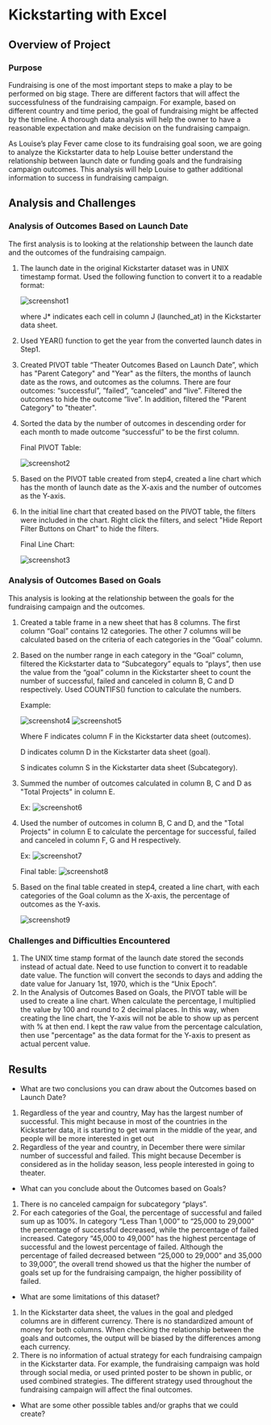 # Kickstarting with Excel
## Overview of Project
### Purpose
Fundraising is one of the most important steps to make a play to be performed on big stage. There are
different factors that will affect the successfulness of the fundraising campaign. For example, based
on different country and time period, the goal of fundraising might be affected by the timeline. A
thorough data analysis will help the owner to have a reasonable expectation and make decision on the 
fundraising campaign.

As Louise’s play Fever came close to its fundraising goal soon, we are going to analyze the Kickstarter
data to help Louise better understand the relationship between launch date or funding goals and the
fundraising campaign outcomes. This analysis will help Louise to gather additional information to
success in fundraising campaign. 

## Analysis and Challenges
### Analysis of Outcomes Based on Launch Date
The first analysis is to looking at the relationship between the launch date and the outcomes of the fundraising campaign. 
1.	The launch date in the original Kickstarter dataset was in UNIX timestamp format. Used the following function to convert it to a readable format:

    ![screenshot1](https://user-images.githubusercontent.com/79289806/108928628-79cd8b00-7610-11eb-8b3e-49d0845ddd6c.png)
    
    where J* indicates each cell in column J (launched_at) in the Kickstarter data sheet.
 
2.	Used YEAR() function to get the year from the converted launch dates in Step1.
3.	Created PIVOT table “Theater Outcomes Based on Launch Date”, which has "Parent Category" and "Year" as the filters, the months of launch date as the rows, and outcomes as the columns. There are four outcomes: “successful”, ”failed”, “canceled” and “live”. Filtered the outcomes to hide the outcome “live”. In addition, filtered the "Parent Category" to "theater".
4.	Sorted the data by the number of outcomes in descending order for each month to made outcome “successful” to be the first column.

    Final PIVOT Table:

    ![screenshot2](https://user-images.githubusercontent.com/79289806/108928784-c0bb8080-7610-11eb-9212-e9cf29aee841.png)
 
5.	Based on the PIVOT table created from step4, created a line chart which has the month of launch date as the X-axis and the number of outcomes as the Y-axis.
6.	In the initial line chart that created based on the PIVOT table, the filters were included in the chart. Right click the filters, and select "Hide Report Filter Buttons on Chart" to hide the filters.

    Final Line Chart:

    ![screenshot3](https://user-images.githubusercontent.com/79289806/108928785-c0bb8080-7610-11eb-9f99-faf4424fc9f5.png)

 
### Analysis of Outcomes Based on Goals
This analysis is looking at the relationship between the goals for the fundraising campaign and the outcomes.
1.	Created a table frame in a new sheet that has 8 columns. The first column “Goal” contains 12 categories. The other 7 columns will be calculated based on the criteria of each categories in the “Goal” column.
2.	Based on the number range in each category in the “Goal” column, filtered the Kickstarter data to  “Subcategory” equals to “plays”, then use the value from the “goal” column in the Kickstarter sheet to count the number of successful, failed and canceled in column B, C and D respectively. Used COUNTIFS() function to calculate the numbers.
	
    Example:
    
    ![screenshot4](https://user-images.githubusercontent.com/79289806/108928777-c022ea00-7610-11eb-84b3-98580a0ed9a9.png)
    ![screenshot5](https://user-images.githubusercontent.com/79289806/108928778-c022ea00-7610-11eb-90c6-6af2ed553128.png)
 
    Where F indicates column F in the Kickstarter data sheet (outcomes).

    D indicates column D in the Kickstarter data sheet (goal).

    S indicates column S in the Kickstarter data sheet (Subcategory).

3.	Summed the number of outcomes calculated in column B, C and D as "Total Projects" in column E.

    Ex:  ![screenshot6](https://user-images.githubusercontent.com/79289806/108928779-c022ea00-7610-11eb-8b25-892715417db9.png)

4.	Used the number of outcomes in column B, C and D, and the "Total Projects" in column E to calculate the percentage for successful, failed and canceled in column F, G and H respectively.

    Ex:  ![screenshot7](https://user-images.githubusercontent.com/79289806/108928780-c022ea00-7610-11eb-9075-b00f36e64a74.png)
    
    Final table:
    ![screenshot8](https://user-images.githubusercontent.com/79289806/108928781-c022ea00-7610-11eb-9db4-b032cf79a338.png)
 
5.	Based on the final table created in step4, created a line chart, with each categories of the Goal column as the X-axis, the percentage of outcomes as the Y-axis.

    ![screenshot9](https://user-images.githubusercontent.com/79289806/108928782-c022ea00-7610-11eb-8f9a-befe5fea909e.png)

 
### Challenges and Difficulties Encountered
1.	The UNIX time stamp format of the launch date stored the seconds instead of actual date. Need to use function to convert it to readable date value. The function will convert the seconds to days and adding the date value for January 1st, 1970, which is the “Unix Epoch”.
2.	In the Analysis of Outcomes Based on Goals, the PIVOT table will be used to create a line chart. When calculate the percentage, I multiplied the value by 100 and round to 2 decimal places. In this way, when creating the line chart, the Y-axis will not be able to show up as percent with % at then end. I kept the raw value from the percentage calculation, then use "percentage" as the data format for the Y-axis to present as actual percent value.

## Results
- What are two conclusions you can draw about the Outcomes based on Launch Date?
1.	Regardless of the year and country, May has the largest number of successful. This might because in most of the countries in the Kickstarter data, it is starting to get warm in the middle of the year, and people will be more interested in get out
2.	Regardless of the year and country, in December there were similar number of successful and failed. This might because December is considered as in the holiday season, less people interested in going to theater. 
- What can you conclude about the Outcomes based on Goals?
1.	There is no canceled campaign for subcategory “plays”.
2.	For each categories of the Goal, the percentage of successful and failed sum up as 100%. In category “Less Than 1,000” to “25,000 to 29,000” the percentage of successful decreased, while the percentage of failed increased. Category “45,000 to 49,000” has the highest percentage of successful and the lowest percentage of failed. Although the percentage of failed decreased between “25,000 to 29,000” and 35,000 to 39,000”, the overall trend showed us that the higher the number of goals set up for the fundraising campaign, the higher possibility of failed.  
- What are some limitations of this dataset?
1.	In the Kickstarter data sheet, the values in the goal and pledged columns are in different currency. There is no standardized amount of money for both columns. When checking the relationship between the goals and outcomes, the output will be biased by the differences among each currency. 
2.	There is no information of actual strategy for each fundraising campaign in the Kickstarter data. For example, the fundraising campaign was hold through social media, or used printed poster to be shown in public, or used combined strategies. The different strategy used throughout the fundraising campaign will affect the final outcomes. 
- What are some other possible tables and/or graphs that we could create?

